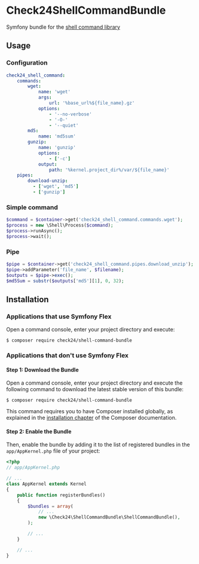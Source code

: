 Check24ShellCommandBundle
=========================

Symfony bundle for the [shell command library](https://github.com/sp4ceb4r/shell-command)

Usage
-----

### Configuration

```yaml
check24_shell_command:
    commands:
        wget:
            name: 'wget'
            args:
                url: '%base_url%${file_name}.gz'
            options:
                - '--no-verbose'
                - '-O-'
                - '--quiet'
        md5:
            name: 'md5sum'
        gunzip:
            name: 'gunzip'
            options:
                - ['-c']
            output:
                path: '%kernel.project_dir%/var/${file_name}'
    pipes:
        download-unzip:
          - ['wget', 'md5']
          - ['gunzip']
```

### Simple command

```php
$command = $container->get('check24_shell_command.commands.wget');
$process = new \Shell\Process($command);
$process->runAsync();
$process->wait();
```

### Pipe

```php
$pipe = $container->get('check24_shell_command.pipes.download_unzip');
$pipe->addParameter('file_name', $filename);
$outputs = $pipe->exec();
$md5Sum = substr($outputs['md5'][1], 0, 32);
```

Installation
------------

### Applications that use Symfony Flex

Open a command console, enter your project directory and execute:

```console
$ composer require check24/shell-command-bundle
```

### Applications that don't use Symfony Flex

#### Step 1: Download the Bundle

Open a command console, enter your project directory and execute the
following command to download the latest stable version of this bundle:

```console
$ composer require check24/shell-command-bundle
```

This command requires you to have Composer installed globally, as explained
in the [installation chapter](https://getcomposer.org/doc/00-intro.md)
of the Composer documentation.

#### Step 2: Enable the Bundle

Then, enable the bundle by adding it to the list of registered bundles
in the `app/AppKernel.php` file of your project:

```php
<?php
// app/AppKernel.php

// ...
class AppKernel extends Kernel
{
    public function registerBundles()
    {
        $bundles = array(
            // ...
            new \Check24\ShellCommandBundle\ShellCommandBundle(),
        );

        // ...
    }

    // ...
}
```
